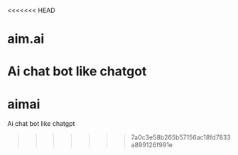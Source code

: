 <<<<<<< HEAD
# aim.ai
Ai chat bot like chatgot
=======
# aimai
Ai chat bot like chatgpt
>>>>>>> 7a0c3e58b265b57156ac18fd7833a899126f991e
